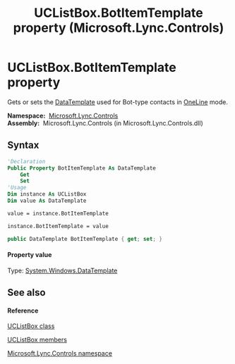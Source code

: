 ﻿---
title: UCListBox.BotItemTemplate property  (Microsoft.Lync.Controls)
TOCTitle: 'BotItemTemplate property '
ms:assetid: P:Microsoft.Lync.Controls.UCListBox.BotItemTemplate_DI_3_UC_OCS14MrefLyncWPF
ms:mtpsurl: https://msdn.microsoft.com/en-us/library/microsoft.lync.controls.uclistbox.botitemtemplate_di_3_uc_ocs14mreflyncwpf(v=office.15)
ms:contentKeyID: 48599076
ms.date: 07/28/2014
mtps_version: v=office.15
f1_keywords:
- Microsoft.Lync.Controls.UCListBox.BotItemTemplate
dev_langs:
- CSharp
- JScript
- VB
- other
---

# UCListBox.BotItemTemplate property

Gets or sets the [DataTemplate](http://msdn2.microsoft.com/en-us/library/ms589297) used for Bot-type contacts in [OneLine](contactlayoutoption-enumeration-microsoft-lync-controls_1.md) mode.

**Namespace:**  [Microsoft.Lync.Controls](microsoft-lync-controls-namespace_1.md)  
**Assembly:**  Microsoft.Lync.Controls (in Microsoft.Lync.Controls.dll)

## Syntax

``` vb
'Declaration
Public Property BotItemTemplate As DataTemplate
    Get
    Set
'Usage
Dim instance As UCListBox
Dim value As DataTemplate

value = instance.BotItemTemplate

instance.BotItemTemplate = value
```

``` csharp
public DataTemplate BotItemTemplate { get; set; }
```

#### Property value

Type: [System.Windows.DataTemplate](http://msdn2.microsoft.com/en-us/library/ms589297)  

## See also

#### Reference

[UCListBox class](uclistbox-class-microsoft-lync-controls_1.md)

[UCListBox members](uclistbox-members-microsoft-lync-controls_1.md)

[Microsoft.Lync.Controls namespace](microsoft-lync-controls-namespace_1.md)

